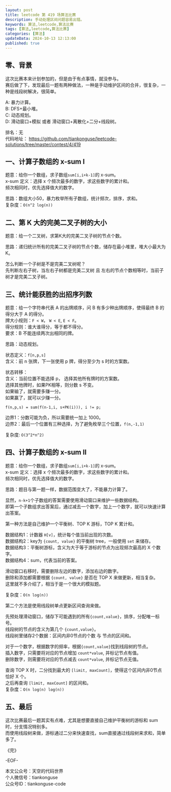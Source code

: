 ```yaml
---
layout: post  
title: leetcode 第 419 场算法比赛  
description: 手动处理区间问题容易出错。  
keywords: 算法,leetcode,算法比赛  
tags: [算法,leetcode,算法比赛]  
categories: [算法]  
updateData: 2024-10-13 12:13:00  
published: true  
---
```



## 零、背景  


这次比赛本来计划参加的，但是由于有点事情，就没参与。  
赛后做了下，发现最后一题有两种做法，一种是手动维护区间的合并，很复杂，一种是线段树解决，很简单。  


A: 暴力计算。   
B: DFS+最小堆。   
C: 动态规划。  
D: 滑动窗口+模拟 或者 滑动窗口+离散化+二分+线段树。  


排名：无  
代码地址： https://github.com/tiankonguse/leetcode-solutions/tree/master/contest/4/419  


## 一、计算子数组的 x-sum I  


题意：给你一个数组，求子数组`sum[i,i+k-1]`的 x-sum。  
x-sum 定义：选择 x 个频次最多的数字，求这些数字的累计和。  
频次相同时，优先选择值大的数字。  


思路：数组大小50，暴力枚举所有子数组，统计频次，排序，求和。  
复杂度：`O(n^2 log(n))`  


## 二、第 K 大的完美二叉子树的大小  


题意：给一个二叉树，求第K大的完美二叉子树的节点个数。  


思路：递归统计所有的完美二叉子树的节点个数，储存在最小堆里，堆大小最大为 K。  


怎么判断一个子树是不是完美二叉树呢？  
先判断左右子树，当左右子树都是完美二叉树 且 左右的节点个数相等时，当前子树才是完美二叉子树。  


## 三、统计能获胜的出招序列数  


题意：给一个字符串代表 A 的出牌顺序，问 B 有多少种出牌顺序，使得最终 B 的得分大于 A 的得分。  
牌大小规则：`F < W`， `W < E`, `E < F`。  
得分规则：谁大谁得分，等于都不得分。  
要求：B 不能连续两次出相同的牌。  


思路：动态规划。  


状态定义：`f[n,p,s]`  
含义：前 n 张牌，下一张使用 p 牌，得分至少为 s 时的方案数。  


状态转移：  
含义：当前位置不能选择 p， 选择其他所有牌时的方案数。  
选择其他牌时，如果PK相等，则分数 s 不变。  
如果输了，就需要多赚一分。  
如果赢了，就可以少赚一分。  


```
f(n,p,s) = sum(f(n-1,i, s+PK(i))), i != p;
```


边界1：分数可能为负，所以需要统一加上 1000。  
边界2：最后一个位置有三种选择，为了避免枚举三个位置，`f(n,-1,1)`  


复杂度: `O(3^2*n^2)`  


## 四、计算子数组的 x-sum II  

题意：给你一个数组，求子数组`sum[i,i+k-1]`的 x-sum。  
x-sum 定义：选择 x 个频次最多的数字，求这些数字的累计和。  
频次相同时，优先选择值大的数字。  


思路：题目与第一题一样，数据范围变大了，不能暴力计算了。  


显然，`n-k+1`个子数组的答案需要使用滑动窗口来维护一些数据结构。  
即第一个子数组求出答案后，通过减去一个数字，加上一个数字，就可以快速计算出答案。  


第一种方法是自己维护一个平衡树、TOP K 游标，TOP K 累计和。  


数据结构1：计数器 `H[v]`，统计每个值当前出现的次数。  
数据结构2：key为 `{count, value}` 的平衡树 tree，一般使用 `set` 来储存。  
数据结构3：平衡树游标，含义为大于等于游标的节点为出现频次最高的 X 个数字。  
数据结构4：sum，代表当前的答案。  


滑动窗口右移时，需要删除左边的数字，添加右边的数字。  
删除和添加都需要根据 `{count, value}` 是否在 TOP X 来做更新，相当复杂。  
这里就不多介绍了，相当于是一个很大的模拟题。  


复杂度：`O(n log(n))`


第二个方法是使用线段树单点更新区间查询来做。  


先预处理滑动窗口，储存下可能遇到的所有`{count,value}`，排序，分配唯一标号。  
线段树的节点的含义为第几个 `{count,value}`。  
线段树里储存2个数据：区间内非0节点的个数 与 节点的区间和。  



对于一个数字，根据数字的频率，根据`{count,value}`找到线段树的节点。  
插入数字，只需要将对应的节点增加 `count*value`, 并标记节点有值。  
删除数字，则需要将对应的节点减去 `count*value`, 并标记节点无值。  


查询 TOP X 时，二分找到最大的 `[limit, maxCount]`，使得这个区间内非0节点恰好 X 个。  
之后再查询 `[limit, maxCount]` 的区间和。  
复杂度：`O(n log(n) log(n))`  


## 五、最后  


这次比赛最后一题其实有点难，尤其是想要直接自己维护平衡树的游标和 sum 时，分支情况特别多。  
而使用线段树来做，游标通过二分来快速查找，sum直接通过线段树来求和，简单多了。  



《完》  


-EOF-  



本文公众号：天空的代码世界  
个人微信号：tiankonguse  
公众号ID：tiankonguse-code  
  

